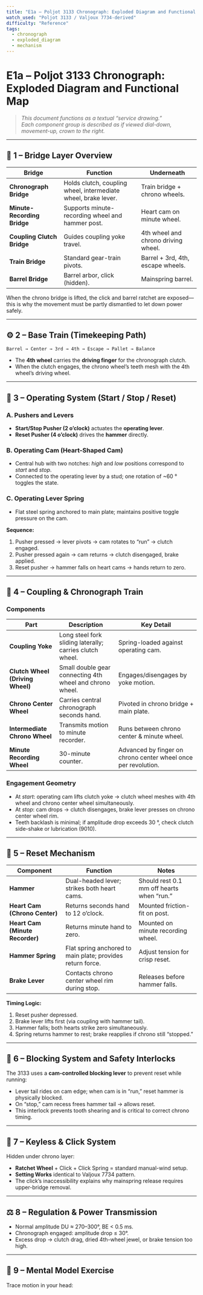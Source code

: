 ```yaml
---
title: "E1a – Poljot 3133 Chronograph: Exploded Diagram and Functional Map"
watch_used: "Poljot 3133 / Valjoux 7734-derived"
difficulty: "Reference"
tags:
  - chronograph
  - exploded_diagram
  - mechanism
---
```


# E1a – Poljot 3133 Chronograph: Exploded Diagram and Functional Map

> *This document functions as a textual “service drawing.”  
> Each component group is described as if viewed dial-down, movement-up, crown to the right.*

---

## 🔩 1 – Bridge Layer Overview

| Bridge | Function | Underneath |
|---------|-----------|------------|
| **Chronograph Bridge** | Holds clutch, coupling wheel, intermediate wheel, brake lever. | Train bridge + chrono wheels. |
| **Minute-Recording Bridge** | Supports minute-recording wheel and hammer post. | Heart cam on minute wheel. |
| **Coupling Clutch Bridge** | Guides coupling yoke travel. | 4th wheel and chrono driving wheel. |
| **Train Bridge** | Standard gear-train pivots. | Barrel + 3rd, 4th, escape wheels. |
| **Barrel Bridge** | Barrel arbor, click (hidden). | Mainspring barrel. |

When the chrono bridge is lifted, the click and barrel ratchet are exposed—this is why the movement must be partly dismantled to let down power safely.

---

## ⚙️ 2 – Base Train (Timekeeping Path)

`Barrel → Center → 3rd → 4th → Escape → Pallet → Balance`

- The **4th wheel** carries the **driving finger** for the chronograph clutch.  
- When the clutch engages, the chrono wheel’s teeth mesh with the 4th wheel’s driving wheel.

---

## 🧩 3 – Operating System (Start / Stop / Reset)

### A. Pushers and Levers
- **Start/Stop Pusher (2 o’clock)** actuates the **operating lever**.
- **Reset Pusher (4 o’clock)** drives the **hammer** directly.

### B. Operating Cam (Heart-Shaped Cam)
- Central hub with two notches: *high* and *low* positions correspond to *start* and *stop*.
- Connected to the operating lever by a stud; one rotation of ~60 ° toggles the state.

### C. Operating Lever Spring
- Flat steel spring anchored to main plate; maintains positive toggle pressure on the cam.

**Sequence:**
1. Pusher pressed → lever pivots → cam rotates to “run” → clutch engaged.  
2. Pusher pressed again → cam returns → clutch disengaged, brake applied.  
3. Reset pusher → hammer falls on heart cams → hands return to zero.

---

## 🧮 4 – Coupling & Chronograph Train

### Components
| Part | Description | Key Detail |
|------|--------------|------------|
| **Coupling Yoke** | Long steel fork sliding laterally; carries clutch wheel. | Spring-loaded against operating cam. |
| **Clutch Wheel (Driving Wheel)** | Small double gear connecting 4th wheel and chrono wheel. | Engages/disengages by yoke motion. |
| **Chrono Center Wheel** | Carries central chronograph seconds hand. | Pivoted in chrono bridge + main plate. |
| **Intermediate Chrono Wheel** | Transmits motion to minute recorder. | Runs between chrono center & minute wheel. |
| **Minute Recording Wheel** | 30-minute counter. | Advanced by finger on chrono center wheel once per revolution. |

### Engagement Geometry
- At *start*: operating cam lifts clutch yoke → clutch wheel meshes with 4th wheel and chrono center wheel simultaneously.  
- At *stop*: cam drops → clutch disengages, brake lever presses on chrono center wheel rim.  
- Teeth backlash is minimal; if amplitude drop exceeds 30 °, check clutch side-shake or lubrication (9010).

---

## 🧱 5 – Reset Mechanism

| Component | Function | Notes |
|------------|-----------|-------|
| **Hammer** | Dual-headed lever; strikes both heart cams. | Should rest 0.1 mm off hearts when “run.” |
| **Heart Cam (Chrono Center)** | Returns seconds hand to 12 o’clock. | Mounted friction-fit on post. |
| **Heart Cam (Minute Recorder)** | Returns minute hand to zero. | Mounted on minute recording wheel. |
| **Hammer Spring** | Flat spring anchored to main plate; provides return force. | Adjust tension for crisp reset. |
| **Brake Lever** | Contacts chrono center wheel rim during stop. | Releases before hammer falls. |

**Timing Logic:**
1. Reset pusher depressed.  
2. Brake lever lifts first (via coupling with hammer tail).  
3. Hammer falls; both hearts strike zero simultaneously.  
4. Spring returns hammer to rest; brake reapplies if chrono still “stopped.”

---

## 🔩 6 – Blocking System and Safety Interlocks

The 3133 uses a **cam-controlled blocking lever** to prevent reset while running:

- Lever tail rides on cam edge; when cam is in “run,” reset hammer is physically blocked.  
- On “stop,” cam recess frees hammer tail → allows reset.  
- This interlock prevents tooth shearing and is critical to correct chrono timing.

---

## 🧷 7 – Keyless & Click System

Hidden under chrono layer:
- **Ratchet Wheel** + Click + Click Spring = standard manual-wind setup.  
- **Setting Works** identical to Valjoux 7734 pattern.  
- The click’s inaccessibility explains why mainspring release requires upper-bridge removal.

---

## ⚖️ 8 – Regulation & Power Transmission

- Normal amplitude DU ≈ 270–300°, BE < 0.5 ms.  
- Chronograph engaged: amplitude drop ≤ 30°.  
- Excess drop → clutch drag, dried 4th-wheel jewel, or brake tension too high.

---

## 🧠 9 – Mental Model Exercise

Trace motion in your head:

